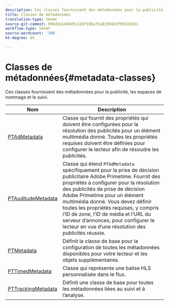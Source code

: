 ```yaml
---
description: Ces classes fournissent des métadonnées pour la publicité, les espaces de nommage et le suivi.
title: Classes de métadonnées
translation-type: tm+mt
source-git-commit: 89bdda1d4bd5c126f19ba75a819942df901183d1
workflow-type: tm+mt
source-wordcount: '196'
ht-degree: 0%

---
```



# Classes de métadonnées{#metadata-classes}

Ces classes fournissent des métadonnées pour la publicité, les espaces de nommage et le suivi.

| Nom | Description |
|---|---|
| [PTAdMetadata](https://help.adobe.com/en_US/primetime/api/psdk/appledoc/Classes/PTAdMetadata.html) | Classe qui fournit des propriétés qui doivent être configurées pour la résolution des publicités pour un élément multimédia donné. Toutes les propriétés requises doivent être définies pour configurer le lecteur afin de résoudre les publicités. |
| [PTAuditudeMetadata](https://help.adobe.com/en_US/primetime/api/psdk/appledoc/Classes/PTAuditudeMetadata.html) | Classe qui étend `PTAdMetadata` spécifiquement pour la prise de décision publicitaire Adobe Primetime. Fournit des propriétés à configurer pour la résolution des publicités de prise de décision Adobe Primetime pour un élément multimédia donné. Vous devez définir toutes les propriétés requises, y compris l’ID de zone, l’ID de média et l’URL du serveur d’annonces, pour configurer le lecteur en vue d’une résolution des publicités réussie. |
| [PTMetadata](https://help.adobe.com/en_US/primetime/api/psdk/appledoc/Classes/PTMetadata.html) | Définit la classe de base pour la configuration de toutes les métadonnées disponibles pour votre lecteur et les objets supplémentaires. |
| [PTTimedMetadata](https://help.adobe.com/en_US/primetime/api/psdk/appledoc/Classes/PTTimedMetadata.html) | Classe qui représente une balise HLS personnalisée dans le flux. |
| [PTTrackingMetadata](https://help.adobe.com/en_US/primetime/api/psdk/appledoc/Classes/PTTrackingMetadata.html) | Définit une classe de base pour toutes les métadonnées liées au suivi et à l’analyse. |

